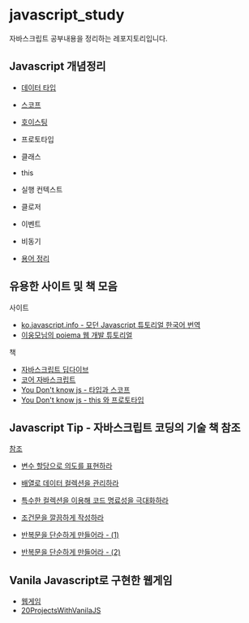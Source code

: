 # javascript_study
자바스크립트 공부내용을 정리하는 레포지토리입니다.



## Javascript 개념정리

- [데이터 타입](./conceptNote/데이터선언.md)

- [스코프](./conceptNote/scope.md)

- [호이스팅](./conceptNote/호이스팅.md)
- 프로토타입
- 클래스
- this
- 실행 컨텍스트
- 클로저
- 이벤트
- 비동기

- [용어 정리](./conceptNote/용어정리.md)

## 유용한 사이트 및 책 모음

사이트

- [ko.javascript.info - 모던 Javascript 튜토리얼 한국어 번역](https://ko.javascript.info/)
- [이웅모님의 poiema 웹 개발 튜토리얼](https://poiemaweb.com/)



책

- [자바스크립트 딥다이브](http://www.yes24.com/Product/Goods/92742567?OzSrank=1)
- [코어 자바스크립트](http://www.yes24.com/Product/Goods/78586788)
- [You Don't know js - 타입과 스코프](http://www.yes24.com/Product/Goods/43219481)
- [You Don't know js - this 와 프로토타입](http://www.yes24.com/Product/Goods/44132601)



## Javascript Tip - 자바스크립트 코딩의 기술 책 참조

[참조](https://github.com/jsmapr1/simplifying-js)

- [변수 할당으로 의도를 표현하라](./javascriptTip/variable.md)
- [배열로 데이터 컬렉션을 관리하라](./javascriptTip/array.md)

- [특수한 컬렉션을 이용해 코드 명료성을 극대화하라](./javascriptTip/collection.md)

- [조건문을 깔끔하게 작성하라](./javascriptTip/condition.md)

- [반복문을 단순하게 만들어라 - (1)](./javascriptTip/loop1)

- [반복문을 단순하게 만들어라 - (2)](./javascriptTip/loop2)



## Vanila Javascript로 구현한 웹게임

- [웹게임](https://kyun2da.github.io/Javascript_Concept_Note/site/index.html)
- [20ProjectsWithVanilaJS](./20projectsWithVanilaJS)